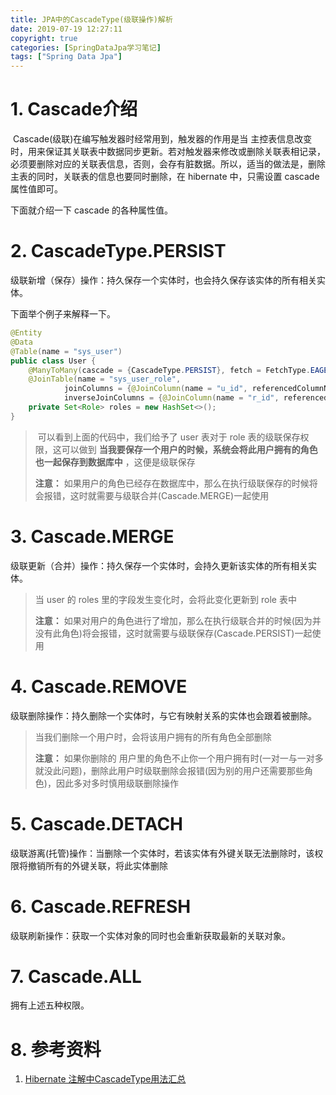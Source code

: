```yaml
---
title: JPA中的CascadeType(级联操作)解析
date: 2019-07-19 12:27:11
copyright: true
categories: [SpringDataJpa学习笔记]
tags: ["Spring Data Jpa"]
---
```


# 1. Cascade介绍

​		Cascade(级联)在编写触发器时经常用到，触发器的作用是当 主控表信息改变时，用来保证其关联表中数据同步更新。若对触发器来修改或删除关联表相记录，必须要删除对应的关联表信息，否则，会存有脏数据。所以，适当的做法是，删除主表的同时，关联表的信息也要同时删除，在 hibernate 中，只需设置 cascade 属性值即可。

下面就介绍一下 cascade 的各种属性值。

# 2. CascadeType.PERSIST

级联新增（保存）操作：持久保存一个实体时，也会持久保存该实体的所有相关实体。

下面举个例子来解释一下。

```java
@Entity
@Data
@Table(name = "sys_user")
public class User {
    @ManyToMany(cascade = {CascadeType.PERSIST}, fetch = FetchType.EAGER)
    @JoinTable(name = "sys_user_role",
            joinColumns = {@JoinColumn(name = "u_id", referencedColumnName = "id")},
            inverseJoinColumns = {@JoinColumn(name = "r_id", referencedColumnName = "id")})
    private Set<Role> roles = new HashSet<>();
}

```

>​		可以看到上面的代码中，我们给予了 user 表对于 role 表的级联保存权限，这可以做到 **当我要保存一个用户的时候，系统会将此用户拥有的角色也一起保存到数据库中** ，这便是级联保存
>
>**注意：** 如果用户的角色已经存在数据库中，那么在执行级联保存的时候将会报错，这时就需要与级联合并(Cascade.MERGE)一起使用

# 3. Cascade.MERGE

级联更新（合并）操作：持久保存一个实体时，会持久更新该实体的所有相关实体。

>当 user 的 roles 里的字段发生变化时，会将此变化更新到 role 表中
>
>**注意：** 如果对用户的角色进行了增加，那么在执行级联合并的时候(因为并没有此角色)将会报错，这时就需要与级联保存(Cascade.PERSIST)一起使用

# 4. Cascade.REMOVE

级联删除操作：持久删除一个实体时，与它有映射关系的实体也会跟着被删除。

>当我们删除一个用户时，会将该用户拥有的所有角色全部删除
>
>**注意：** 如果你删除的 用户里的角色不止你一个用户拥有时(一对一与一对多就没此问题)，删除此用户时级联删除会报错(因为别的用户还需要那些角色)，因此多对多时慎用级联删除操作

# 5. Cascade.DETACH

级联游离(托管)操作：当删除一个实体时，若该实体有外键关联无法删除时，该权限将撤销所有的外键关联，将此实体删除

# 6. Cascade.REFRESH

级联刷新操作：获取一个实体对象的同时也会重新获取最新的关联对象。

# 7. Cascade.ALL

拥有上述五种权限。

# 8. 参考资料

1.  [Hibernate 注解中CascadeType用法汇总](https://www.cnblogs.com/printN/p/6409330.html)





